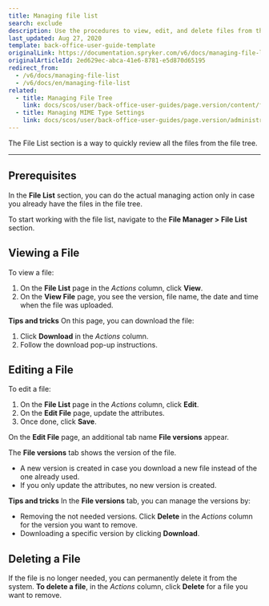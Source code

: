 ```yaml
---
title: Managing file list
search: exclude
description: Use the procedures to view, edit, and delete files from the system in the Back Office.
last_updated: Aug 27, 2020
template: back-office-user-guide-template
originalLink: https://documentation.spryker.com/v6/docs/managing-file-list
originalArticleId: 2ed629ec-abca-41e6-8781-e5d870d65195
redirect_from:
  - /v6/docs/managing-file-list
  - /v6/docs/en/managing-file-list
related:
  - title: Managing File Tree
    link: docs/scos/user/back-office-user-guides/page.version/content/file-manager/managing-file-tree.html
  - title: Managing MIME Type Settings
    link: docs/scos/user/back-office-user-guides/page.version/administration/mime-type-settings/managing-mime-type-settings.html
---
```


The File List section is a way to quickly review all the files from the file tree.
***
## Prerequisites
In the **File List** section, you can do the actual managing action only in case you already have the files in the file tree.

To start working with the file list, navigate to the **File Manager > File List** section.

## Viewing a File
To view a file:
1. On the **File List** page in the _Actions_ column, click **View**.
2. On the **View File** page, you see the version, file name, the date and time when the file was uploaded.

**Tips and tricks**
On this page, you can download the file:
1. Click **Download** in the _Actions_ column.
2. Follow the download pop-up instructions.

## Editing a File
To edit a file:
1. On the **File List** page in the _Actions_ column, click **Edit**.
2. On the **Edit File** page, update the attributes.
3. Once done, click **Save**.

On the **Edit File** page, an additional tab name **File versions** appear.

The **File versions** tab shows the version of the file. 
* A new version is created in case you download a new file instead of the one already used. 
* If you only update the attributes, no new version is created.

**Tips and tricks**
In the **File versions** tab, you can manage the versions by:
* Removing the not needed versions. Click **Delete** in the _Actions_ column for the version you want to remove.
* Downloading a specific version by clicking **Download**.

## Deleting a File
If the file is no longer needed, you can permanently delete it from the system.
**To delete a file**, in the _Actions_ column, click **Delete** for a file you want to remove.
